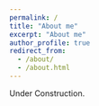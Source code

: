 ```yaml
---
permalink: /
title: "About me"
excerpt: "About me"
author_profile: true
redirect_from: 
  - /about/
  - /about.html
---
```


Under Construction.


